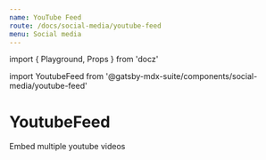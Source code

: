```yaml
---
name: YouTube Feed
route: /docs/social-media/youtube-feed
menu: Social media
---
```

import { Playground, Props } from 'docz'

import YoutubeFeed from '@gatsby-mdx-suite/components/social-media/youtube-feed'

# YoutubeFeed

Embed multiple youtube videos

<Props of={YoutubeFeed} />

<Playground>
  <YoutubeFeed />
</Playground>
